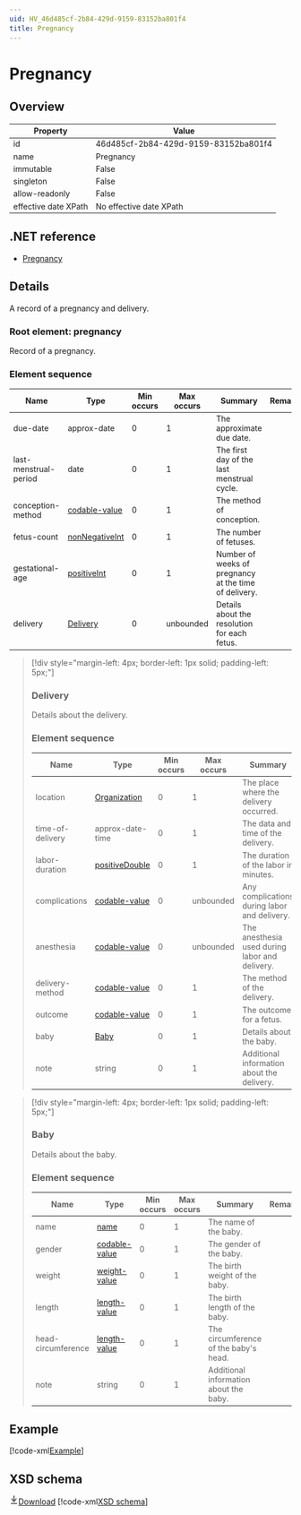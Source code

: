 ```yaml
---
uid: HV_46d485cf-2b84-429d-9159-83152ba801f4
title: Pregnancy
---
```


# Pregnancy

## Overview

Property|Value
---|---
id|46d485cf-2b84-429d-9159-83152ba801f4
name|Pregnancy
immutable|False
singleton|False
allow-readonly|False
effective date XPath|No effective date XPath

## .NET reference
- [Pregnancy](https://go.microsoft.com/fwlink/?LinkID=136215)

## Details
A record of a pregnancy and delivery.

<a name='pregnancy'></a>

### Root element: pregnancy

Record of a pregnancy.

### Element sequence

Name|Type|Min occurs|Max occurs|Summary|Remarks|Preferred Vocabulary
---|---|---|---|---|---|---
due-date|approx-date|0|1|The approximate due date.||
last-menstrual-period|date|0|1|The first day of the last menstrual cycle.||
conception-method|[codable-value](xref:HV_3e730686-781f-4616-aa0d-817bba8eb141#codable-value)|0|1|The method of conception.||[conception-methods](xref:HV_b7d9fcb4-04f3-423e-a70b-93e0f55833bf)
fetus-count|[nonNegativeInt](xref:HV_3e730686-781f-4616-aa0d-817bba8eb141#nonNegativeInt)|0|1|The number of fetuses.||
gestational-age|[positiveInt](xref:HV_3e730686-781f-4616-aa0d-817bba8eb141#positiveInt)|0|1|Number of weeks of pregnancy at the time of delivery.||
delivery|[Delivery](#Delivery)|0|unbounded|Details about the resolution for each fetus.||

>[!div style="margin-left: 4px; border-left: 1px solid; padding-left: 5px;"]
>
> <a name='Delivery'></a>
>
> ### Delivery
>
> Details about the delivery.
>
> ### Element sequence
>
> Name|Type|Min occurs|Max occurs|Summary|Remarks|Preferred Vocabulary
> ---|---|---|---|---|---|---
> location|[Organization](xref:HV_3e730686-781f-4616-aa0d-817bba8eb141#Organization)|0|1|The place where the delivery occurred.||
> time-of-delivery|approx-date-time|0|1|The data and time of the delivery.||
> labor-duration|[positiveDouble](xref:HV_3e730686-781f-4616-aa0d-817bba8eb141#positiveDouble)|0|1|The duration of the labor in minutes.||
> complications|[codable-value](xref:HV_3e730686-781f-4616-aa0d-817bba8eb141#codable-value)|0|unbounded|Any complications during labor and delivery.||[delivery-complications](xref:HV_12aad742-5949-49c6-baf8-a644fa567946)
> anesthesia|[codable-value](xref:HV_3e730686-781f-4616-aa0d-817bba8eb141#codable-value)|0|unbounded|The anesthesia used during labor and delivery.||[anesthesia-methods](xref:HV_b9e90ee6-85b6-4f01-a73f-7483835ed50d)
> delivery-method|[codable-value](xref:HV_3e730686-781f-4616-aa0d-817bba8eb141#codable-value)|0|1|The method of the delivery.||[delivery-methods](xref:HV_fd9c5932-bbc9-4f63-be3d-aef3f7f44bc8)
> outcome|[codable-value](xref:HV_3e730686-781f-4616-aa0d-817bba8eb141#codable-value)|0|1|The outcome for a fetus.||[pregnancy-outcomes](xref:HV_624ca521-3fa3-474b-b10b-c07e00b133c9)
> baby|[Baby](#Baby)|0|1|Details about the baby.||
> note|string|0|1|Additional information about the delivery.||
>
>

>[!div style="margin-left: 4px; border-left: 1px solid; padding-left: 5px;"]
>
> <a name='Baby'></a>
>
> ### Baby
>
> Details about the baby.
>
> ### Element sequence
>
> Name|Type|Min occurs|Max occurs|Summary|Remarks|Preferred Vocabulary
> ---|---|---|---|---|---|---
> name|[name](xref:HV_3e730686-781f-4616-aa0d-817bba8eb141#name)|0|1|The name of the baby.||
> gender|[codable-value](xref:HV_3e730686-781f-4616-aa0d-817bba8eb141#codable-value)|0|1|The gender of the baby.||[gender-types](xref:HV_905c0eac-33ea-4a79-86ba-ad82c87077f6)
> weight|[weight-value](xref:HV_3e730686-781f-4616-aa0d-817bba8eb141#weight-value)|0|1|The birth weight of the baby.||
> length|[length-value](xref:HV_3e730686-781f-4616-aa0d-817bba8eb141#length-value)|0|1|The birth length of the baby.||
> head-circumference|[length-value](xref:HV_3e730686-781f-4616-aa0d-817bba8eb141#length-value)|0|1|The circumference of the baby's head.||
> note|string|0|1|Additional information about the baby.||
>
>

## Example
[!code-xml[Example](sample-xml/46d485cf-2b84-429d-9159-83152ba801f4.xml)]

## XSD schema
[![Download](/healthvault/images/download.png)Download](xsd/pregnancy.xsd)
[!code-xml[XSD schema](xsd/pregnancy.xsd)]

